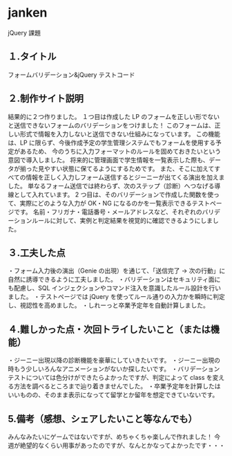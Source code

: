 # janken

jQuery 課題

## １.タイトル

フォームバリデーション&jQuery テストコード

## ２.制作サイト説明

結果的に２つ作りました。
１つ目は作成した LP のフォームを正しい形でないと送信できないフォームのバリデーションをつけました！
このフォームは、正しい形式で情報を入力しないと送信できない仕組みになっています。
この機能は、LP に限らず、今後作成予定の学生管理システムでもフォームを使用する予定があるため、
今のうちに入力フォーマットのルールを固めておきたいという意図で導入しました。
将来的に管理画面で学生情報を一覧表示した際も、データが揃った見やすい状態に保てるようにするためです。
また、そこに加えてすべての情報を正しく入力しフォーム送信するとジーニーが出てくる演出を加えました。
単なるフォーム送信では終わらず、次のステップ（診断）へつなげる導線として入れています。
2 つ目は、そのバリデーションで作成した関数を使って、実際にどのような入力が OK・NG になるのかを一覧表示できるテストページです。
名前・フリガナ・電話番号・メールアドレスなど、それぞれのバリデーションルールに対して、実例と判定結果を視覚的に確認できるようにしました。

## ３.工夫した点

・フォーム入力後の演出（Genie の出現）を通じて、「送信完了 → 次の行動」に自然に誘導できるように工夫しました。
・バリデーションはセキュリティ面にも配慮し、SQL インジェクションやコマンド注入を意識したルール設計を行いました。
・テストページでは jQuery を使ってルール通りの入力かを瞬時に判定し、視認性を高めました。
・しれーっと卒業予定年を自動計算しました。

## ４.難しかった点・次回トライしたいこと（または機能）

・ジーニー出現以降の診断機能を豪華にしていきたいです。
・ジーニー出現の時もう少しいろんなアニメーションがないか探したいです。
・バリデーションテストについては色分けができたらよかったですが、判定によって class を変える方法を調べるところまで辿り着きませんでした。
・卒業予定年を計算したはいいものの、そのまま表示になってて留学とか留年を想定できていないです。

## 5.備考（感想、シェアしたいこと等なんでも）

みんなみたいにゲームではないですが、めちゃくちゃ楽しんで作れました！
今週が絶望的なくらい用事があったのですが、なんとかなってよかったです・・・
